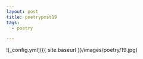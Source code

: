 ```yaml
---
layout: post
title: poetrypost19
tags:
  - poetry

---
```




![_config.yml]({{ site.baseurl }}/images/poetry/19.jpg)

